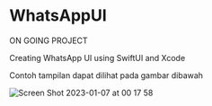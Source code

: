 # WhatsAppUI
ON GOING PROJECT

Creating WhatsApp UI using SwiftUI and  Xcode

Contoh tampilan dapat dilihat pada gambar dibawah

![Screen Shot 2023-01-07 at 00 17 58](https://user-images.githubusercontent.com/57698020/211069639-84adbb12-e5cc-4fe1-9c87-aa0d89009198.png)
